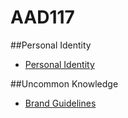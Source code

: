 # AAD117

##Personal Identity

  * [Personal Identity](https://www.flickr.com/photos/128218432@N05/collections/)

##Uncommon Knowledge

* [Brand Guidelines](http://scott-mcnab.github.io/AAD117/uncommon%knowledge/index.html)
